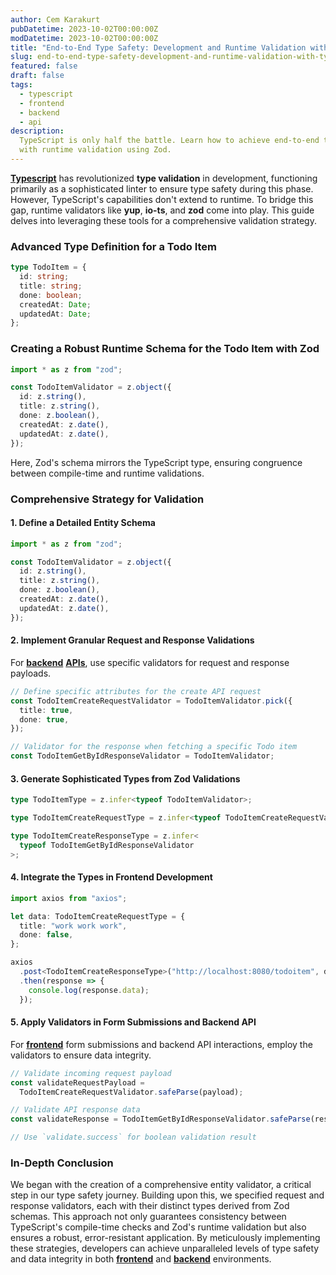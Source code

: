```yaml
---
author: Cem Karakurt
pubDatetime: 2023-10-02T00:00:00Z
modDatetime: 2023-10-02T00:00:00Z
title: "End-to-End Type Safety: Development and Runtime Validation with TypeScript and Zod"
slug: end-to-end-type-safety-development-and-runtime-validation-with-typescript-and-zod
featured: false
draft: false
tags:
  - typescript
  - frontend
  - backend
  - api
description:
  TypeScript is only half the battle. Learn how to achieve end-to-end type safety
  with runtime validation using Zod.
---
```


[**Typescript**](https://cemkarakurt.com/tags/typescript/ "Typescript") has revolutionized **type validation** in development, functioning primarily as a sophisticated linter to ensure type safety during this phase. However, TypeScript's capabilities don't extend to runtime. To bridge this gap, runtime validators like **yup**, **io-ts**, and **zod** come into play. This guide delves into leveraging these tools for a comprehensive validation strategy.

### Advanced Type Definition for a Todo Item

```ts
type TodoItem = {
  id: string;
  title: string;
  done: boolean;
  createdAt: Date;
  updatedAt: Date;
};
```

### Creating a Robust Runtime Schema for the Todo Item with Zod

```ts
import * as z from "zod";

const TodoItemValidator = z.object({
  id: z.string(),
  title: z.string(),
  done: z.boolean(),
  createdAt: z.date(),
  updatedAt: z.date(),
});
```

Here, Zod's schema mirrors the TypeScript type, ensuring congruence between compile-time and runtime validations.

### Comprehensive Strategy for Validation

#### 1. Define a Detailed Entity Schema

```ts
import * as z from "zod";

const TodoItemValidator = z.object({
  id: z.string(),
  title: z.string(),
  done: z.boolean(),
  createdAt: z.date(),
  updatedAt: z.date(),
});
```

#### 2. Implement Granular Request and Response Validations

For [**backend**](https://cemkarakurt.com/tags/backend/ "backend") [**APIs**](https://cemkarakurt.com/tags/api/ "API"), use specific validators for request and response payloads.

```ts
// Define specific attributes for the create API request
const TodoItemCreateRequestValidator = TodoItemValidator.pick({
  title: true,
  done: true,
});

// Validator for the response when fetching a specific Todo item
const TodoItemGetByIdResponseValidator = TodoItemValidator;
```

#### 3\. Generate Sophisticated Types from Zod Validations

```ts
type TodoItemType = z.infer<typeof TodoItemValidator>;

type TodoItemCreateRequestType = z.infer<typeof TodoItemCreateRequestValidator>;

type TodoItemCreateResponseType = z.infer<
  typeof TodoItemGetByIdResponseValidator
>;
```

#### 4\. Integrate the Types in Frontend Development

```ts
import axios from "axios";

let data: TodoItemCreateRequestType = {
  title: "work work work",
  done: false,
};

axios
  .post<TodoItemCreateResponseType>("http://localhost:8080/todoitem", data)
  .then(response => {
    console.log(response.data);
  });
```

#### 5\. Apply Validators in Form Submissions and Backend API

For [**frontend**](https://cemkarakurt.com/tags/frontend/ "frontend") form submissions and backend API interactions, employ the validators to ensure data integrity.

```ts
// Validate incoming request payload
const validateRequestPayload =
  TodoItemCreateRequestValidator.safeParse(payload);

// Validate API response data
const validateResponse = TodoItemGetByIdResponseValidator.safeParse(response);

// Use `validate.success` for boolean validation result
```

### In-Depth Conclusion

We began with the creation of a comprehensive entity validator, a critical step in our type safety journey. Building upon this, we specified request and response validators, each with their distinct types derived from Zod schemas. This approach not only guarantees consistency between TypeScript's compile-time checks and Zod's runtime validation but also ensures a robust, error-resistant application. By meticulously implementing these strategies, developers can achieve unparalleled levels of type safety and data integrity in both [**frontend**](https://cemkarakurt.com/tags/frontend/ "frontend") and [**backend**](https://cemkarakurt.com/tags/backend/ "backend") environments.
